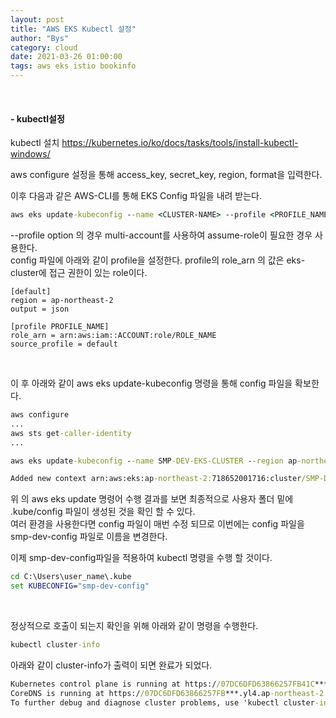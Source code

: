 ```yaml
---
layout: post
title: "AWS EKS Kubectl 설정"
author: "Bys"
category: cloud
date: 2021-03-26 01:00:00
tags: aws eks istio bookinfo
---
```

<br>

#### - kubectl설정  
kubectl 설치
https://kubernetes.io/ko/docs/tasks/tools/install-kubectl-windows/

aws configure 설정을 통해 access_key, secret_key, region, format을 입력한다.  

이후 다음과 같은 AWS-CLI를 통해 EKS Config 파일을 내려 받는다.  
```cmd
aws eks update-kubeconfig --name <CLUSTER-NAME> --profile <PROFILE_NAME> --region <REGION_NAME>
```

\--profile option 의 경우 multi-account를 사용하여 assume-role이 필요한 경우 사용한다.  
 config 파일에 아래와 같이 profile을 설정한다. profile의 role_arn 의 값은 eks-cluster에 접근 권한이 있는 role이다.  
```config
[default]
region = ap-northeast-2
output = json

[profile PROFILE_NAME]
role_arn = arn:aws:iam::ACCOUNT:role/ROLE_NAME
source_profile = default
```
<br>

이 후 아래와 같이 aws eks update-kubeconfig 명령을 통해 config 파일을 확보한다.  
```cmd
aws configure  
...
aws sts get-caller-identity 
...

aws eks update-kubeconfig --name SMP-DEV-EKS-CLUSTER --region ap-northeast-2
```
```cmd
Added new context arn:aws:eks:ap-northeast-2:718652001716:cluster/SMP-DEV-EKS-CLUSTER to C:\Users\user_name\.kube\config
```

위 의 aws eks update 명령어 수행 결과를 보면 최종적으로 사용자 폴더 밑에 .kube/config 파일이 생성된 것을 확인 할 수 있다.  
여러 환경을 사용한다면 config 파일이 매번 수정 되므로 이번에는 config 파일을 smp-dev-config 파일로 이름을 변경한다.  

이제 smp-dev-config파일을 적용하여 kubectl 명령을 수행 할 것이다.  
```cmd
cd C:\Users\user_name\.kube
set KUBECONFIG="smp-dev-config"
```
<br>

정상적으로 호출이 되는지 확인을 위해 아래와 같이 명령을 수행한다.  
```cmd
kubectl cluster-info
```
아래와 같이 cluster-info가 출력이 되면 완료가 되었다.  
```cmd
Kubernetes control plane is running at https://07DC6DFD63866257FB41C****************.yl4.ap-northeast-2.eks.amazonaws.com
CoreDNS is running at https://07DC6DFD63866257FB***.yl4.ap-northeast-2.eks.amazonaws.com/api/v1/namespaces/kube-system/services/kube-dns:dns/proxy
To further debug and diagnose cluster problems, use 'kubectl cluster-info dump'.
```